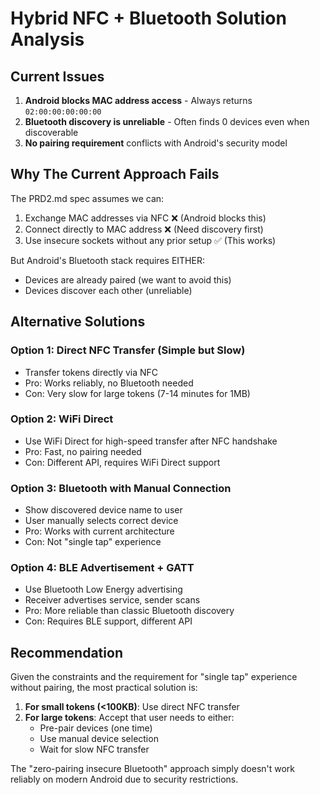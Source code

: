 # Hybrid NFC + Bluetooth Solution Analysis

## Current Issues

1. **Android blocks MAC address access** - Always returns `02:00:00:00:00:00`
2. **Bluetooth discovery is unreliable** - Often finds 0 devices even when discoverable
3. **No pairing requirement** conflicts with Android's security model

## Why The Current Approach Fails

The PRD2.md spec assumes we can:
1. Exchange MAC addresses via NFC ❌ (Android blocks this)
2. Connect directly to MAC address ❌ (Need discovery first)
3. Use insecure sockets without any prior setup ✅ (This works)

But Android's Bluetooth stack requires EITHER:
- Devices are already paired (we want to avoid this)
- Devices discover each other (unreliable)

## Alternative Solutions

### Option 1: Direct NFC Transfer (Simple but Slow)
- Transfer tokens directly via NFC
- Pro: Works reliably, no Bluetooth needed
- Con: Very slow for large tokens (7-14 minutes for 1MB)

### Option 2: WiFi Direct
- Use WiFi Direct for high-speed transfer after NFC handshake
- Pro: Fast, no pairing needed
- Con: Different API, requires WiFi Direct support

### Option 3: Bluetooth with Manual Connection
- Show discovered device name to user
- User manually selects correct device
- Pro: Works with current architecture
- Con: Not "single tap" experience

### Option 4: BLE Advertisement + GATT
- Use Bluetooth Low Energy advertising
- Receiver advertises service, sender scans
- Pro: More reliable than classic Bluetooth discovery
- Con: Requires BLE support, different API

## Recommendation

Given the constraints and the requirement for "single tap" experience without pairing, the most practical solution is:

1. **For small tokens (<100KB)**: Use direct NFC transfer
2. **For large tokens**: Accept that user needs to either:
   - Pre-pair devices (one time)
   - Use manual device selection
   - Wait for slow NFC transfer

The "zero-pairing insecure Bluetooth" approach simply doesn't work reliably on modern Android due to security restrictions.